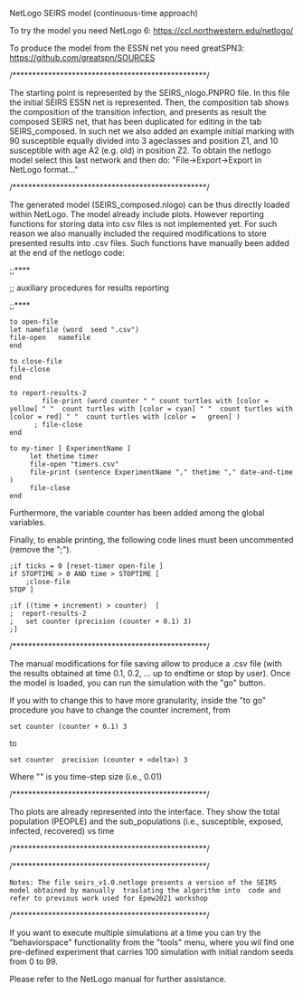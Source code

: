NetLogo SEIRS model (continuous-time approach)

To try the model you need NetLogo 6: https://ccl.northwestern.edu/netlogo/

To produce the model from the ESSN net you need greatSPN3: https://github.com/greatspn/SOURCES

/*************************************************/

The starting point is represented by the SEIRS_nlogo.PNPRO file. In  this file the initial SEIRS ESSN net is represented. Then, the composition tab shows the composition of the transition infection, and presents as result the composed SEIRS net, that has been duplicated for editing in the tab SEIRS_composed. In such net we also  added an example initial marking with 90 susceptible equally divided into 3 ageclasses and position Z1, and  10 susceptible with age A2 (e.g. old) in position Z2.
To obtain the netlogo model select this last network and then do: "File->Export->Export in NetLogo format..."

/*************************************************/

The generated model (SEIRS_composed.nlogo) can be thus directly loaded within NetLogo. The model already include plots. However reporting functions for storing data into csv files is not implemented yet. For such reason we also manually included  the required modifications to store presented results into .csv files. Such functions  have manually been added at the end of the netlogo code:
    
;;****

;; auxiliary procedures for results reporting

;;****

    to open-file
    let namefile (word  seed ".csv")
    file-open   namefile
    end

    to close-file
    file-close
    end

    to report-results-2
            file-print (word counter " " count turtles with [color = yellow] " "  count turtles with [color = cyan] " "  count turtles with [color = red] " "  count turtles with [color =   green] )
          ; file-close
    end

    to my-timer [ ExperimentName ]
         let thetime timer
         file-open "timers.csv"
         file-print (sentence ExperimentName "," thetime "," date-and-time )
         file-close
    end
    
Furthermore, the variable counter has been added among the global variables.

Finally, to enable printing, the following code lines must been uncommented (remove the ";").

    ;if ticks = 0 [reset-timer open-file ]
    if STOPTIME > 0 AND time > STOPTIME [ 
        ;close-file  
    STOP ]  

    ;if ((time + increment) > counter)  [ 
    ;  report-results-2
    ;   set counter (precision (counter + 0.1) 3)
    ;]
  
/*************************************************/
   
The manual modifications for file saving allow to produce a <seed>.csv file (with the results  obtained at time 0.1, 0.2, ... up to endtime or stop by user).
Once the model is loaded, you can run the simulation with the "go" button.

If you with to change this to have more granularity, 
inside the "to go" procedure you have to change 
the counter increment, from

    set counter (counter + 0.1) 3
  
to 

    set counter  precision (counter + <delta>) 3

Where "<delta>" is you time-step size (i.e., 0.01)


/*************************************************/

Tho plots are already represented into the interface. They  show  the total population (PEOPLE) and the sub_populations (i.e., susceptible, exposed, infected, recovered) vs time 

/*************************************************/


/*************************************************/

    Notes: The file seirs_v1.0.netlogo presents a version of the SEIRS model obtained by manually  traslating the algorithm into  code and refer to previous work used for Epew2021 workshop

/*************************************************/

If you want to execute multiple simulations at a time you 
can try the "behaviorspace" functionality from the "tools"
menu, where you wil find one pre-defined experiment that carries 100 simulation with initial random seeds from 0 to 99.

Please refer to the NetLogo manual for further assistance.


